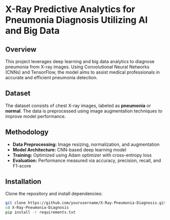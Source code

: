 # X-Ray Predictive Analytics for Pneumonia Diagnosis Utilizing AI and Big Data  

## Overview  
This project leverages deep learning and big data analytics to diagnose pneumonia from X-ray images. Using Convolutional Neural Networks (CNNs) and TensorFlow, the model aims to assist medical professionals in accurate and efficient pneumonia detection.  

## Dataset  
The dataset consists of chest X-ray images, labeled as **pneumonia** or **normal**. The data is preprocessed using image augmentation techniques to improve model performance.  

## Methodology  
- **Data Preprocessing:** Image resizing, normalization, and augmentation  
- **Model Architecture:** CNN-based deep learning model  
- **Training:** Optimized using Adam optimizer with cross-entropy loss  
- **Evaluation:** Performance measured via accuracy, precision, recall, and F1-score  

## Installation  
Clone the repository and install dependencies:  
```bash
git clone https://github.com/yourusername/X-Ray-Pneumonia-Diagnosis.git
cd X-Ray-Pneumonia-Diagnosis
pip install -r requirements.txt
